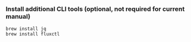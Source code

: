 ### Install additional CLI tools (optional, not required for current manual)
```
brew install jq
brew install fluxctl
```

